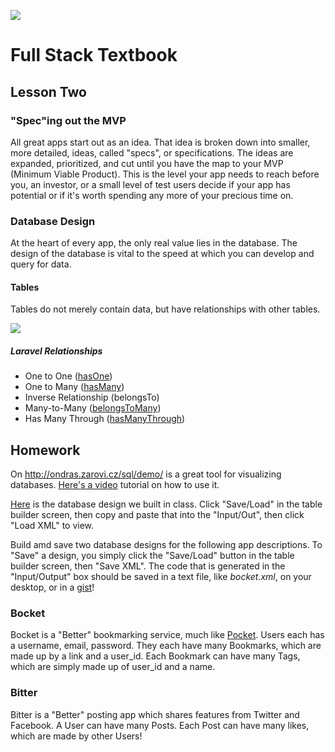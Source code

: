 ![](http://static1.squarespace.com/static/538f3fcde4b05c5fecc7a40e/t/538f48a4e4b00d94e8c253b3/1453396632576/?format=400w)
# Full Stack Textbook
## Lesson Two

### "Spec"ing out the MVP
All great apps start out as an idea. That idea is broken down into smaller, more detailed, ideas, called "specs", or specifications. The ideas are expanded, prioritized, and cut until you have the map to your MVP (Minimum Viable Product). This is the level your app needs to reach before you, an investor, or a small level of test users decide if your app has potential or if it's worth spending any more of your precious time on.

### Database Design
At the heart of every app, the only real value lies in the database. The design of the database is vital to the speed at which you can develop and query for data.

#### Tables
Tables do not merely contain data, but have relationships with other tables.

![](https://docs.google.com/drawings/d/1yLCybtJM6l9CJmXllpCr7uHCJQm1Sr2p8ZFJYP7FnlE/pub?w=1440&h=1080)

##### Laravel Relationships
* One to One ([hasOne](https://laravel.com/docs/5.2/eloquent-relationships#one-to-one))
* One to Many ([hasMany](https://laravel.com/docs/5.2/eloquent-relationships#one-to-many))
* Inverse Relationship (belongsTo)
* Many-to-Many ([belongsToMany](https://laravel.com/docs/5.2/eloquent-relationships#many-to-many))
* Has Many Through ([hasManyThrough](https://laravel.com/docs/5.2/eloquent-relationships#has-many-through))

## Homework
On http://ondras.zarovi.cz/sql/demo/ is a great tool for visualizing databases. [Here's a video](https://www.youtube.com/watch?v=hCQzJx9AKhU) tutorial on how to use it. 

[Here](https://gist.githubusercontent.com/mistakevin/7152054fcdf022e73e71/raw/3e58a4121da0e15c61bc879dabcf633fae3869f8/breddit.xml) is the database design we built in class. Click "Save/Load" in the table builder screen, then copy and paste that into the "Input/Out", then click "Load XML" to view.

Build amd save two database designs for the following app descriptions. To "Save" a design, you simply click the "Save/Load" button in the table builder screen, then "Save XML". The code that is generated in the "Input/Output" box should be saved in a text file, like _bocket.xml_, on your desktop, or in a [gist](https://gist.github.com/)! 

### Bocket
Bocket is a "Better" bookmarking service, much like [Pocket](getpocket.com). Users each has a username, email, password. They each have many Bookmarks, which are made up by a link and a user_id. Each Bookmark can have many Tags, which are simply made up of user_id and a name.

### Bitter
Bitter is a "Better" posting app which shares features from Twitter and Facebook. A User can have many Posts. Each Post can have many likes, which are made by other Users!
